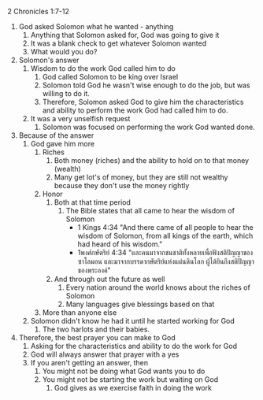 2 Chronicles 1:7-12

1. God asked Solomon what he wanted - anything
	1. Anything that Solomon asked for, God was going to give it
	2. It was a blank check to get whatever Solomon wanted
	3. What would you do?
2. Solomon's answer
	1. Wisdom to do the work God called him to do
		1. God called Solomon to be king over Israel
		2. Solomon told God he wasn't wise enough to do the job, but was willing to do it.
		3. Therefore, Solomon asked God to give him the characteristics and ability to perform the work God had called him to do.
	2. It was a very unselfish request
		1. Solomon was focused on performing the work God wanted done.
3. Because of the answer
	1. God gave him more
		1. Riches
			1. Both money (riches) and the ability to hold on to that money (wealth)
			2. Many get lot's of money, but they are still not wealthy because they don't use the money rightly
		2. Honor
			1. Both at that time period
				1. The Bible states that all came to hear the wisdom of Solomon
					- 1 Kings 4:34 "And there came of all people to hear the wisdom of Solomon, from all kings of the earth, which had heard of his wisdom."
					- 1พงศ์กษัตริย์ 4:34 "และคนมาจากชนชาติทั้งหลายเพื่อฟังสติปัญญาของซาโลมอน และมาจากบรรดากษัตริย์แห่งแผ่นดินโลก ผู้ได้ยินถึงสติปัญญาของพระองค์"
			1. And through out the future as well
				1. Every nation around the world knows about the riches of Solomon
				2. Many languages give blessings based on that
		3. More than anyone else
	2. Solomon didn't know he had it until he started working for God
		1. The two harlots and their babies.
4. Therefore, the best prayer you can make to God
	1. Asking for the characteristics and ability to do the work for God
	2. God will always answer that prayer with a yes
	3. If you aren't getting an answer, then
		1. You might not be doing what God wants you to do
		2. You might not be starting the work but waiting on God
			1. God gives as we exercise faith in doing the work